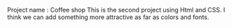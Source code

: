 Project name : Coffee shop
This is the second project using Html and CSS. I think we can add something more attractive as far as colors and fonts.


